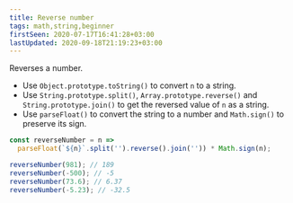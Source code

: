 ```yaml
---
title: Reverse number
tags: math,string,beginner
firstSeen: 2020-07-17T16:41:28+03:00
lastUpdated: 2020-09-18T21:19:23+03:00
---
```


Reverses a number.

- Use `Object.prototype.toString()` to convert `n` to a string.
- Use `String.prototype.split()`, `Array.prototype.reverse()` and `String.prototype.join()` to get the reversed value of `n` as a string.
- Use `parseFloat()` to convert the string to a number and `Math.sign()` to preserve its sign.

```js
const reverseNumber = n =>
  parseFloat(`${n}`.split('').reverse().join('')) * Math.sign(n);
```

```js
reverseNumber(981); // 189
reverseNumber(-500); // -5
reverseNumber(73.6); // 6.37
reverseNumber(-5.23); // -32.5
```
